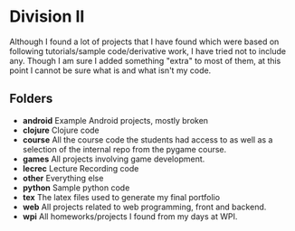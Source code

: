 # Division II

Although I found a lot of projects that I have found which were based on
following tutorials/sample code/derivative work, I have tried not to include
any.  Though I am sure I added something "extra" to most of them, at this point
I cannot be sure what is and what isn't my code.

## Folders
 * **android** Example Android projects, mostly broken
 * **clojure** Clojure code
 * **course** All the course code the students had access to as
   well as a selection of the internal repo from the pygame course.
 * **games** All projects involving game development.
 * **lecrec** Lecture Recording code
 * **other** Everything else
 * **python** Sample python code
 * **tex** The latex files used to generate my final portfolio
 * **web** All projects related to web programming, front and backend.
 * **wpi** All homeworks/projects I found from my days at WPI.
